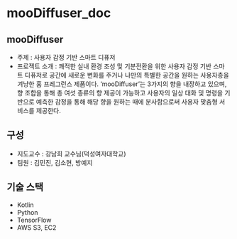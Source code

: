 # mooDiffuser_doc

## mooDiffuser
* 주제 : 사용자 감정 기반 스마트 디퓨저
* 프로젝트 소개 : 쾌적한 실내 환경 조성 및 기분전환을 위한 사용자 감정 기반 스마트 디퓨저로 공간에 새로운 변화를 주거나 나만의 특별한 공간을 원하는 사용자층을 겨냥한 홈 프레그런스 제품이다. ‘mooDiffuser’는 3가지의 향을 내장하고 있으며, 향 조합을 통해 총 여섯 종류의 향 제공이 가능하고 사용자의 일상 대화 및 명령을 기반으로 예측한 감정을 통해 해당 향을 원하는 때에 분사함으로써 사용자 맞춤형 서비스를 제공한다.
  
## 구성
* 지도교수 : 강남희 교수님(덕성여자대학교)
* 팀원 : 김민진, 김소현, 방예지

## 기술 스택
* Kotlin
* Python
* TensorFlow
* AWS S3, EC2
